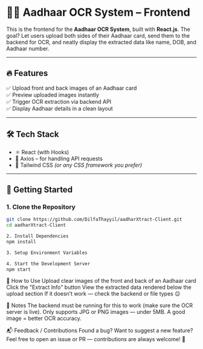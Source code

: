 # 🧑‍💻 Aadhaar OCR System – Frontend

This is the frontend for the **Aadhaar OCR System**, built with **React.js**. The goal? Let users upload both sides of their Aadhaar card, send them to the backend for OCR, and neatly display the extracted data like name, DOB, and Aadhaar number.

---

## 🔥 Features

✅ Upload front and back images of an Aadhaar card  
✅ Preview uploaded images instantly  
✅ Trigger OCR extraction via backend API  
✅ Display Aadhaar details in a clean layout  

---

## 🛠️ Tech Stack

- ⚛️ React (with Hooks)
- 📡 Axios – for handling API requests
- 🎨 Tailwind CSS *(or any CSS framework you prefer)*

---

## 🚀 Getting Started

### 1. Clone the Repository

```bash
git clone https://github.com/DilfaThayyil/aadharXtract-Client.git
cd aadharXtract-Client

2. Install Dependencies
npm install

3. Setup Environment Variables

4. Start the Development Server
npm start
```
🧪 How to Use
Upload clear images of the front and back of an Aadhaar card
Click the "Extract Info" button
View the extracted data rendered below the upload section
If it doesn’t work — check the backend or file types 😉

🧼 Notes
The backend must be running for this to work (make sure the OCR server is live).
Only supports JPG or PNG images — under 5MB.
A good image = better OCR accuracy.

📬 Feedback / Contributions
Found a bug? Want to suggest a new feature? Feel free to open an issue or PR — contributions are always welcome! 💬
